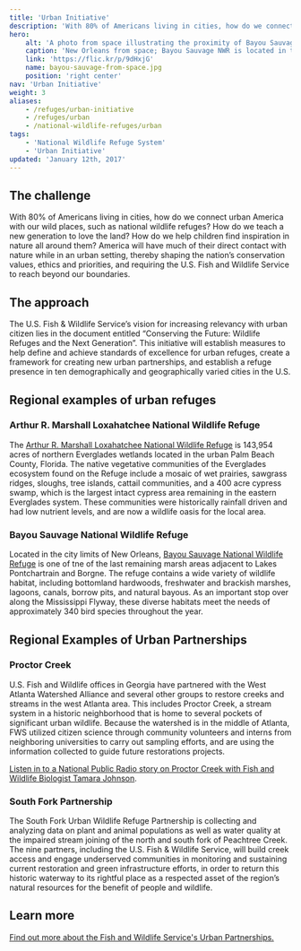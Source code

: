 ```yaml
---
title: 'Urban Initiative'
description: 'With 80% of Americans living in cities, how do we connect urban America with our wild places, such as national wildlife refuges?'
hero:
    alt: 'A photo from space illustrating the proximity of Bayou Sauvage NWR to New Orleans.'
    caption: 'New Orleans from space; Bayou Sauvage NWR is located in the top right of the photograph.  Photo from the International Space Station, NASA.'
    link: 'https://flic.kr/p/9dHxjG'
    name: bayou-sauvage-from-space.jpg
    position: 'right center'
nav: 'Urban Initiative'
weight: 3
aliases:
    - /refuges/urban-initiative
    - /refuges/urban
    - /national-wildlife-refuges/urban
tags:
    - 'National Wildlife Refuge System'
    - 'Urban Initiative'
updated: 'January 12th, 2017'
---
```


## The challenge

With 80% of Americans living in cities, how do we connect urban America with our wild places, such as national wildlife refuges? How do we teach a new generation to love the land? How do we help children find inspiration in nature all around them? America will have much of their direct contact with nature while in an urban setting, thereby shaping the nation’s conservation values, ethics and priorities, and requiring the U.S. Fish and Wildlife Service to reach beyond our boundaries.

## The approach

The U.S. Fish & Wildlife Service’s vision for increasing relevancy with urban citizen lies in the document entitled “Conserving the Future: Wildlife Refuges and the Next Generation”. This initiative will establish measures to help define and achieve standards of excellence for urban refuges, create a framework for creating new urban partnerships, and establish a refuge presence in ten demographically and geographically varied cities in the U.S.

## Regional examples of urban refuges

### Arthur R. Marshall Loxahatchee National Wildlife Refuge

The [Arthur R. Marshall Loxahatchee National Wildlife Refuge](https://www.fws.gov/refuge/arm_loxahatchee/) is 143,954 acres of northern Everglades wetlands located in the urban Palm Beach County, Florida. The native vegetative communities of the Everglades ecosystem found on the Refuge include a mosaic of wet prairies, sawgrass ridges, sloughs, tree islands, cattail communities, and a 400 acre cypress swamp, which is the largest intact cypress area remaining in the eastern Everglades system. These communities were historically rainfall driven and had low nutrient levels, and are now a wildlife oasis for the local area.

### Bayou Sauvage National Wildlife Refuge

Located in the city limits of New Orleans, [Bayou Sauvage National Wildlife Refuge](https://www.fws.gov/refuge/bayou_sauvage/) is one of tne of the last remaining marsh areas adjacent to Lakes Pontchartrain and Borgne. The refuge contains a wide variety of wildlife habitat, including bottomland hardwoods, freshwater and brackish marshes, lagoons, canals, borrow pits, and natural bayous. As an important stop over along the Mississippi Flyway, these diverse habitats meet the needs of approximately 340 bird species throughout the year.

## Regional Examples of Urban Partnerships

### Proctor Creek

U.S. Fish and Wildlife offices in Georgia have partnered with the West Atlanta Watershed Alliance and several other groups to restore creeks and streams in the west Atlanta area. This includes Proctor Creek, a stream system in a historic neighborhood that is home to several pockets of significant urban wildlife. Because the watershed is in the middle of Atlanta, FWS utilized citizen science through community volunteers and interns from neighboring universities to carry out sampling efforts, and are using the information collected to guide future restorations projects.

[Listen in to a National Public Radio story on Proctor Creek with Fish and Wildlife Biologist Tamara Johnson](http://news.wabe.org/post/city-wildlife-scientists-research-atlanta-s-proctor-creek).

### South Fork Partnership

The South Fork Urban Wildlife Refuge Partnership is collecting and analyzing data on plant and animal populations as well as water quality at the impaired stream joining of the north and south fork of Peachtree Creek. The nine partners, including the U.S. Fish & Wildlife Service, will build creek access and engage underserved communities in monitoring and sustaining current restoration and green infrastructure efforts, in order to return this historic waterway to its rightful place as a respected asset of the region’s natural resources for the benefit of people and wildlife.

## Learn more

[Find out more about the Fish and Wildlife Service's Urban Partnerships.](https://fws.gov/urban/)
